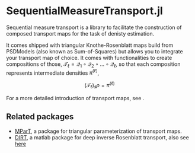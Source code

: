 # SequentialMeasureTransport.jl

Sequential measure transport is a library to facilitate the construction of composed transport maps for the task of denisty estimation.

It comes shipped with triangular Knothe-Rosenblatt maps build from PSDModels (also known as Sum-of-Squares) but allows you to integrate your transport map of choice.
It comes with functionalities to create compositions of those, $\mathcal T_{\ell} = \mathcal Q_1 \circ \mathcal Q_2 \circ \dots \circ \mathcal Q_{\ell}$, so that each composition represents intermediate densities $\pi^{(\ell)}$,
```math
    \left(\mathcal T_{\ell}\right)_\sharp \rho = \pi^{(\ell)}
```

For a more detailed introduction of transport maps, see .

## Related packages

- [MParT](https://measuretransport.github.io/MParT/index.html), a package for triangular parameterization of transport maps.
- [DIRT](https://github.com/DeepTransport/deep-tensor), a matlab package for deep inverse Rosenblatt transport, also see [here](https://arxiv.org/abs/2106.04170)
